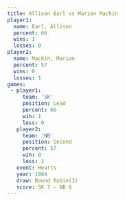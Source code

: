 ```yaml
---
title: Allison Earl vs Marion Mackin
player1:              
  name: Earl, Allison 
  percent: 66         
  wins: 1             
  losses: 0           
player2:              
  name: Mackin, Marion
  percent: 57         
  wins: 0             
  losses: 1           
games:
 - player1:        
     team: 'SK'    
     position: Lead
     percent: 66   
     win: 1        
     loss: 0       
   player2:          
     team: 'NB'      
     position: Second
     percent: 57     
     win: 0          
     loss: 1         
   event: Hearts       
   year: 1984          
   draw: Round Robin(3)
   score: SK 7 - NB 6  
---
```

